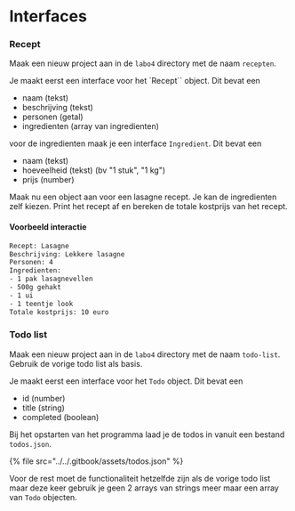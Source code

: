 # Interfaces

### Recept

Maak een nieuw project aan in de `labo4` directory met de naam `recepten`.

Je maakt eerst een interface voor het \`Recept\`\` object. Dit bevat een

* naam (tekst)
* beschrijving (tekst)
* personen (getal)
* ingredienten (array van ingredienten)

voor de ingredienten maak je een interface `Ingredient`. Dit bevat een

* naam (tekst)
* hoeveelheid (tekst) (bv "1 stuk", "1 kg")
* prijs (number)

Maak nu een object aan voor een lasagne recept. Je kan de ingredienten zelf kiezen. Print het recept af en bereken de totale kostprijs van het recept.

#### Voorbeeld interactie

```bash
Recept: Lasagne
Beschrijving: Lekkere lasagne
Personen: 4
Ingredienten:
- 1 pak lasagnevellen
- 500g gehakt
- 1 ui
- 1 teentje look
Totale kostprijs: 10 euro
```

### Todo list

Maak een nieuw project aan in de `labo4` directory met de naam `todo-list`. Gebruik de vorige todo list als basis.

Je maakt eerst een interface voor het `Todo` object. Dit bevat een&#x20;

* id (number)&#x20;
* title (string)&#x20;
* completed (boolean)

Bij het opstarten van het programma laad je de todos in vanuit een bestand `todos.json`.

{% file src="../../.gitbook/assets/todos.json" %}

Voor de rest moet de functionaliteit hetzelfde zijn als de vorige todo list maar deze keer gebruik je geen 2 arrays van strings meer maar een array van `Todo` objecten.
